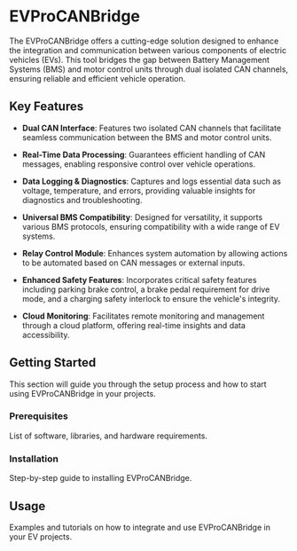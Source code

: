 # EVProCANBridge

The EVProCANBridge offers a cutting-edge solution designed to enhance the integration and communication between various components of electric vehicles (EVs). This tool bridges the gap between Battery Management Systems (BMS) and motor control units through dual isolated CAN channels, ensuring reliable and efficient vehicle operation.

## Key Features

- **Dual CAN Interface**: Features two isolated CAN channels that facilitate seamless communication between the BMS and motor control units.
  
- **Real-Time Data Processing**: Guarantees efficient handling of CAN messages, enabling responsive control over vehicle operations.

- **Data Logging & Diagnostics**: Captures and logs essential data such as voltage, temperature, and errors, providing valuable insights for diagnostics and troubleshooting.

- **Universal BMS Compatibility**: Designed for versatility, it supports various BMS protocols, ensuring compatibility with a wide range of EV systems.

- **Relay Control Module**: Enhances system automation by allowing actions to be automated based on CAN messages or external inputs.

- **Enhanced Safety Features**: Incorporates critical safety features including parking brake control, a brake pedal requirement for drive mode, and a charging safety interlock to ensure the vehicle's integrity.

- **Cloud Monitoring**: Facilitates remote monitoring and management through a cloud platform, offering real-time insights and data accessibility.

## Getting Started

This section will guide you through the setup process and how to start using EVProCANBridge in your projects.

### Prerequisites

List of software, libraries, and hardware requirements.

### Installation

Step-by-step guide to installing EVProCANBridge.

## Usage

Examples and tutorials on how to integrate and use EVProCANBridge in your EV projects.


